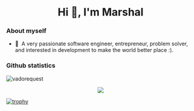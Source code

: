 <h1 align="center">Hi 👋, I'm Marshal</h1>

### About myself

- 🔭&nbsp;&nbsp;A very passionate software engineer, entrepreneur, problem solver, and interested in development to make the world better place :).

### Github statistics

<p>
  <img align="left" src="https://github-readme-stats.vercel.app/api/top-langs/?username=marshalofficial&layout=compact&hide=php,smarty&bg_color=30,e96443,904e95&title_color=fff&text_color=fff" alt="vadorequest" />&nbsp;

  
<p align="center">
 <a href="#" alt="MarshalOfficial's github stats">
  <img src="https://github-readme-stats.vercel.app/api?username=marshalofficial&theme=tokyonight&show_icons=true" />
 </a>
</p>  


[![trophy](https://github-profile-trophy.vercel.app/?username=marshalofficial)](https://github.com/ryo-ma/github-profile-trophy)


